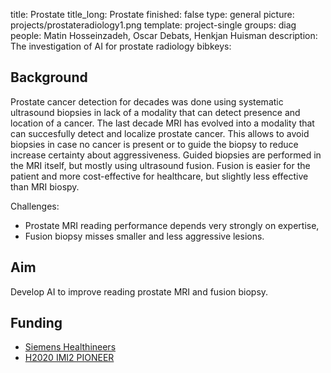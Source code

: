 title: Prostate
title_long: Prostate
finished: false
type: general
picture: projects/prostateradiology1.png
template: project-single
groups: diag
people: Matin Hosseinzadeh, Oscar Debats, Henkjan Huisman
description: The investigation of AI for prostate radiology 
bibkeys: 

## Background

Prostate cancer detection for decades was done using systematic ultrasound biopsies in lack of a modality that can detect presence and location of a cancer. The last decade MRI has evolved into a modality that can succesfully detect and localize prostate cancer. This allows to avoid biopsies in case no cancer is present or to guide the biopsy to reduce increase certainty about aggressiveness. Guided biopsies are performed in the MRI itself, but mostly using ultrasound fusion. Fusion is easier for the patient and more cost-effective for healthcare, but slightly less effective than MRI biospy. 

Challenges: 
* Prostate MRI reading performance depends very strongly on expertise,
* Fusion biopsy misses smaller and less aggressive lesions.

## Aim
Develop AI to improve reading prostate MRI and fusion biopsy.

## Funding
* [Siemens Healthineers](https://www.siemens-healthineers.com/)
* [H2020 IMI2 PIONEER](https://prostate-pioneer.eu/)
